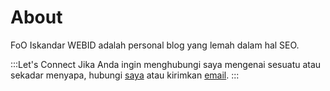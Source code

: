 # About
FoO Iskandar WEBID adalah personal blog yang lemah dalam hal SEO.

:::Let's Connect
Jika Anda ingin menghubungi saya mengenai sesuatu atau sekadar menyapa, hubungi [saya](/contact/) atau kirimkan [email](fooiskandar@gmail.com).
:::
